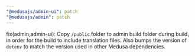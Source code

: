 ```yaml
---
"@medusajs/admin-ui": patch
"@medusajs/admin": patch
---
```


fix(admin,admin-ui): Copy `/public` folder to admin build folder during build, in order for the build to include translation files. Also bumps the version of `dotenv` to match the version used in other Medusa dependencies.
